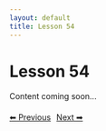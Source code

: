 ```yaml
---
layout: default
title: Lesson 54
---
```


# Lesson 54

Content coming soon...

<div style="margin-top: 20px;">
<a href="/docs/Intermediate/Lessons/lesson_53.md" style="margin-right: 10px;">⬅ Previous</a><a href="/docs/Intermediate/Lessons/lesson_55.md">Next ➡</a>
</div>
